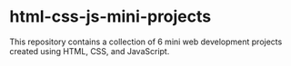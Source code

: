 # html-css-js-mini-projects
 This repository contains a collection of 6 mini web development projects created using HTML, CSS, and JavaScript.
